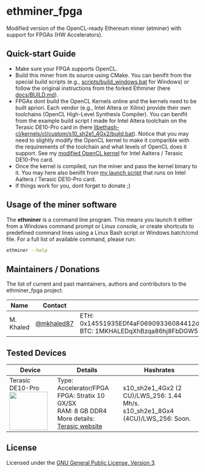 # ethminer_fpga

Modified version of the OpenCL-ready Ethereum miner (etminer) with support for FPGAs (HW Accelerators).


## Quick-start Guide

- Make sure your FPGA supports OpenCL.
- Build this miner from its source using CMake. You can benifit from the special build scripts (e.g., [scripts/build_windows.bat](scripts/build_windows.bat) for Windows) or follow the original instructions from the forked Ethminer (here [docs/BUILD.md](docs/BUILD.md)).
- FPGAs dont build the OpenCL Kernels online and the kernels need to be built apriori. Each vendor (e.g., Intel Altera or Xilinx) provide their own toolchains (OpenCL High-Level Synthesis Compiler). You can benifit from the example build script I made for Intel Altera toolchain on the Terasic DE10-Pro card in (here [libethash-cl/kernels/cl/custom/s10_sh2e1_4Gx2/build.bat](libethash-cl/kernels/cl/custom/s10_sh2e1_4Gx2/build.bat)). Notice that you may need to slightly modify the OpenCL kernel to make it comparible with the requirements of the toolchain and what levels of OpenCL does it support. See my [modified OpenCL kernel](libethash-cl/kernels/cl/custom/s10_sh2e1_4Gx2/build.bat) for Intel Aaltera / Terasic DE10-Pro card. 
- Once the kernel is compiled, run the miner and pass the kernel binary to it. You may here also benifit from [my launch script](scripts/start_mining_fpga.bat) that runs on Intel Aaltera / Terasic DE10-Pro card.
- If things work for you, dont forget to donate ;)


## Usage of the miner software

The **ethminer** is a command line program. This means you launch it either
from a Windows command prompt or Linux console, or create shortcuts to
predefined command lines using a Linux Bash script or Windows batch/cmd file.
For a full list of available command, please run:

```sh
ethminer --help
```


## Maintainers / Donations

The list of current and past maintainers, authors and contributors to the ethminer_fpga project.

| Name                  | Contact                   |                                                              |
| --------------------- | ------------------------- | ------------------------------------------------------------ |
| M. Khaled     | [@mkhaled87](https://github.com/mkhaled87)     | ETH: 0x14551935EDf4aF06909336084412dd805aE14b26,<br />BTC: 1MKHALEDqXhBzqa86hj8FbDGW5HvDdA5Tq|


## Tested Devices
| Device                | Details                                                       | Hashrates                           |
| --------------------- | ------------------------------------------------------------- | ----------------------------------- |
| Terasic DE10-Pro<br /><img src="https://www.terasic.com.tw/attachment/archive/1144/image/RevB_45.jpg" width="100">| Type: Accelerator/FPGA<br />FPGA: Stratix 10 GX/SX<br />RAM: 8 GB DDR4<br />More details: [Terasic website](https://www.terasic.com.tw/cgi-bin/page/archive.pl?Language=English&CategoryNo=13&No=1144&PartNo=1) | s10_sh2e1_4Gx2 (2 CU)/LWS_256: 1.44 Mh/s. <br /> s10_sh2e1_8Gx4 (4CU)/LWS_256: Soon.|

## License

Licensed under the [GNU General Public License, Version 3](LICENSE).
